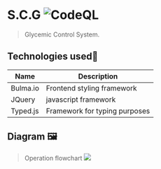 # S.C.G ![CodeQL](https://github.com/thiago-roock/SistemaControleGlicemico/workflows/CodeQL/badge.svg)
> Glycemic Control System.

## Technologies used🚀

| Name | Description |
| ---------- | --------------------- |
| Bulma.io | Frontend styling framework |
| JQuery | javascript framework |
| Typed.js | Framework for typing purposes |

## Diagram 🖼️
> Operation flowchart
<img src="./images/diagram.jpg"></img>
